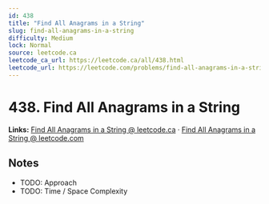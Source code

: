 ```yaml
--- 
id: 438
title: "Find All Anagrams in a String"
slug: find-all-anagrams-in-a-string
difficulty: Medium
lock: Normal
source: leetcode.ca
leetcode_ca_url: https://leetcode.ca/all/438.html
leetcode_url: https://leetcode.com/problems/find-all-anagrams-in-a-string/
---
```


# 438. Find All Anagrams in a String

**Links:** [Find All Anagrams in a String @ leetcode.ca](https://leetcode.ca/all/438.html) · [Find All Anagrams in a String @ leetcode.com](https://leetcode.com/problems/find-all-anagrams-in-a-string/)

## Notes
- TODO: Approach
- TODO: Time / Space Complexity
